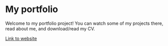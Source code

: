 # My portfolio
Welcome to my portfolio project!
You can watch some of my projects there, read about me, and download/read my CV.

[Link to website](https://eskel4ik.github.io/portfolio/index.html)
